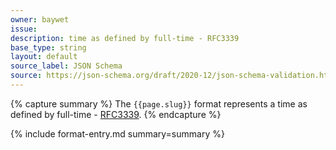 ```yaml
---
owner: baywet
issue: 
description: time as defined by full-time - RFC3339
base_type: string
layout: default
source_label: JSON Schema
source: https://json-schema.org/draft/2020-12/json-schema-validation.html#name-dates-times-and-duration
---
```


{% capture summary %}
The `{{page.slug}}` format represents a time as defined by full-time - [RFC3339](https://www.rfc-editor.org/rfc/rfc3339.html#section-5.6).
{% endcapture %}

{% include format-entry.md summary=summary %}
